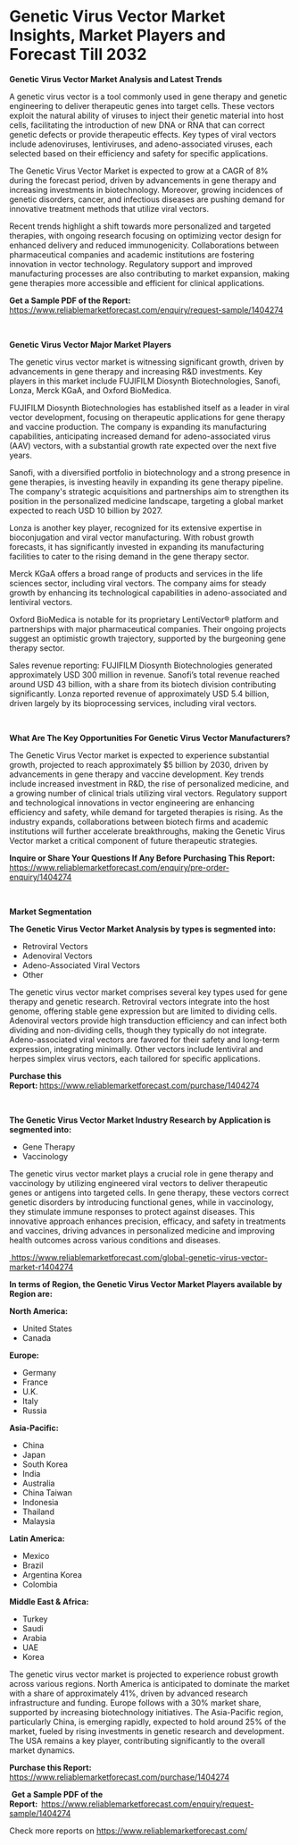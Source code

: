 <p><h1>Genetic Virus Vector Market Insights, Market Players and Forecast Till 2032</h1></p><p><strong>Genetic Virus Vector Market Analysis and Latest Trends</strong></p>
<p><p>A genetic virus vector is a tool commonly used in gene therapy and genetic engineering to deliver therapeutic genes into target cells. These vectors exploit the natural ability of viruses to inject their genetic material into host cells, facilitating the introduction of new DNA or RNA that can correct genetic defects or provide therapeutic effects. Key types of viral vectors include adenoviruses, lentiviruses, and adeno-associated viruses, each selected based on their efficiency and safety for specific applications.</p><p>The Genetic Virus Vector Market is expected to grow at a CAGR of 8% during the forecast period, driven by advancements in gene therapy and increasing investments in biotechnology. Moreover, growing incidences of genetic disorders, cancer, and infectious diseases are pushing demand for innovative treatment methods that utilize viral vectors. </p><p>Recent trends highlight a shift towards more personalized and targeted therapies, with ongoing research focusing on optimizing vector design for enhanced delivery and reduced immunogenicity. Collaborations between pharmaceutical companies and academic institutions are fostering innovation in vector technology. Regulatory support and improved manufacturing processes are also contributing to market expansion, making gene therapies more accessible and efficient for clinical applications.</p></p>
<p><strong>Get a Sample PDF of the Report:&nbsp;</strong> <a href="https://www.reliablemarketforecast.com/enquiry/request-sample/1404274?utm_campaign=2015&utm_medium=2&utm_source=Github&utm_content=ia&utm_term=13012025&utm_id=genetic-virus-vector">https://www.reliablemarketforecast.com/enquiry/request-sample/1404274</a></p>
<p>&nbsp;</p>
<p><strong>Genetic Virus Vector Major Market Players</strong></p>
<p><p>The genetic virus vector market is witnessing significant growth, driven by advancements in gene therapy and increasing R&D investments. Key players in this market include FUJIFILM Diosynth Biotechnologies, Sanofi, Lonza, Merck KGaA, and Oxford BioMedica.</p><p>FUJIFILM Diosynth Biotechnologies has established itself as a leader in viral vector development, focusing on therapeutic applications for gene therapy and vaccine production. The company is expanding its manufacturing capabilities, anticipating increased demand for adeno-associated virus (AAV) vectors, with a substantial growth rate expected over the next five years.</p><p>Sanofi, with a diversified portfolio in biotechnology and a strong presence in gene therapies, is investing heavily in expanding its gene therapy pipeline. The company's strategic acquisitions and partnerships aim to strengthen its position in the personalized medicine landscape, targeting a global market expected to reach USD 10 billion by 2027.</p><p>Lonza is another key player, recognized for its extensive expertise in bioconjugation and viral vector manufacturing. With robust growth forecasts, it has significantly invested in expanding its manufacturing facilities to cater to the rising demand in the gene therapy sector.</p><p>Merck KGaA offers a broad range of products and services in the life sciences sector, including viral vectors. The company aims for steady growth by enhancing its technological capabilities in adeno-associated and lentiviral vectors.</p><p>Oxford BioMedica is notable for its proprietary LentiVector® platform and partnerships with major pharmaceutical companies. Their ongoing projects suggest an optimistic growth trajectory, supported by the burgeoning gene therapy sector.</p><p>Sales revenue reporting: FUJIFILM Diosynth Biotechnologies generated approximately USD 300 million in revenue. Sanofi’s total revenue reached around USD 43 billion, with a share from its biotech division contributing significantly. Lonza reported revenue of approximately USD 5.4 billion, driven largely by its bioprocessing services, including viral vectors.</p></p>
<p>&nbsp;</p>
<p><strong>What Are The Key Opportunities For Genetic Virus Vector Manufacturers?</strong></p>
<p><p>The Genetic Virus Vector market is expected to experience substantial growth, projected to reach approximately $5 billion by 2030, driven by advancements in gene therapy and vaccine development. Key trends include increased investment in R&D, the rise of personalized medicine, and a growing number of clinical trials utilizing viral vectors. Regulatory support and technological innovations in vector engineering are enhancing efficiency and safety, while demand for targeted therapies is rising. As the industry expands, collaborations between biotech firms and academic institutions will further accelerate breakthroughs, making the Genetic Virus Vector market a critical component of future therapeutic strategies.</p></p>
<p><strong>Inquire or Share Your Questions If Any Before Purchasing This Report:</strong> <a href="https://www.reliablemarketforecast.com/enquiry/pre-order-enquiry/1404274?utm_campaign=2015&utm_medium=2&utm_source=Github&utm_content=ia&utm_term=13012025&utm_id=genetic-virus-vector">https://www.reliablemarketforecast.com/enquiry/pre-order-enquiry/1404274</a></p>
<p>&nbsp;</p>
<p><strong>Market Segmentation</strong></p>
<p><strong>The Genetic Virus Vector Market Analysis by types is segmented into:</strong></p>
<p><ul><li>Retroviral Vectors</li><li>Adenoviral Vectors</li><li>Adeno-Associated Viral Vectors</li><li>Other</li></ul></p>
<p><p>The genetic virus vector market comprises several key types used for gene therapy and genetic research. Retroviral vectors integrate into the host genome, offering stable gene expression but are limited to dividing cells. Adenoviral vectors provide high transduction efficiency and can infect both dividing and non-dividing cells, though they typically do not integrate. Adeno-associated viral vectors are favored for their safety and long-term expression, integrating minimally. Other vectors include lentiviral and herpes simplex virus vectors, each tailored for specific applications.</p></p>
<p><strong>Purchase this Report:&nbsp;</strong><a href="https://www.reliablemarketforecast.com/purchase/1404274?utm_campaign=2015&utm_medium=2&utm_source=Github&utm_content=ia&utm_term=13012025&utm_id=genetic-virus-vector">https://www.reliablemarketforecast.com/purchase/1404274</a></p>
<p>&nbsp;</p>
<p><strong>The Genetic Virus Vector Market Industry Research by Application is segmented into:</strong></p>
<p><ul><li>Gene Therapy</li><li>Vaccinology</li></ul></p>
<p><p>The genetic virus vector market plays a crucial role in gene therapy and vaccinology by utilizing engineered viral vectors to deliver therapeutic genes or antigens into targeted cells. In gene therapy, these vectors correct genetic disorders by introducing functional genes, while in vaccinology, they stimulate immune responses to protect against diseases. This innovative approach enhances precision, efficacy, and safety in treatments and vaccines, driving advances in personalized medicine and improving health outcomes across various conditions and diseases.</p></p>
<p><a href="https://www.reliablemarketforecast.com/global-genetic-virus-vector-market-r1404274?utm_campaign=2015&utm_medium=2&utm_source=Github&utm_content=ia&utm_term=13012025&utm_id=genetic-virus-vector">&nbsp;https://www.reliablemarketforecast.com/global-genetic-virus-vector-market-r1404274</a></p>
<p><strong>In terms of Region, the Genetic Virus Vector Market Players available by Region are:</strong></p>
<p>
    <p> <strong> North America: </strong>
        <ul>
            <li>United States</li>
            <li>Canada</li>
        </ul>
        </p> 
    <p> <strong> Europe: </strong>
        <ul>
            <li>Germany</li>
            <li>France</li>
            <li>U.K.</li>
            <li>Italy</li>
            <li>Russia</li>
        </ul>
        </p> 
    <p> <strong> Asia-Pacific: </strong>
        <ul>
            <li>China</li>
            <li>Japan</li>
            <li>South Korea</li>
            <li>India</li>
            <li>Australia</li>
            <li>China Taiwan</li>
            <li>Indonesia</li>
            <li>Thailand</li>
            <li>Malaysia</li>
        </ul>
        </p> 
    <p> <strong> Latin America: </strong>
        <ul>
            <li>Mexico</li>
            <li>Brazil</li>
            <li>Argentina Korea</li>
            <li>Colombia</li>
        </ul>
        </p> 
    <p> <strong> Middle East & Africa: </strong>
        <ul>
            <li>Turkey</li>
            <li>Saudi</li>
            <li>Arabia</li>
            <li>UAE</li>
            <li>Korea</li>
        </ul>
    </p>
    </p>
<p><p>The genetic virus vector market is projected to experience robust growth across various regions. North America is anticipated to dominate the market with a share of approximately 41%, driven by advanced research infrastructure and funding. Europe follows with a 30% market share, supported by increasing biotechnology initiatives. The Asia-Pacific region, particularly China, is emerging rapidly, expected to hold around 25% of the market, fueled by rising investments in genetic research and development. The USA remains a key player, contributing significantly to the overall market dynamics.</p></p>
<p><strong>Purchase this Report: </strong><a href="https://www.reliablemarketforecast.com/purchase/1404274?utm_campaign=2015&utm_medium=2&utm_source=Github&utm_content=ia&utm_term=13012025&utm_id=genetic-virus-vector">https://www.reliablemarketforecast.com/purchase/1404274</a></p>
<p>&nbsp;<strong>Get a Sample PDF of the Report:&nbsp;&nbsp;</strong><a href="https://www.reliablemarketforecast.com/enquiry/request-sample/1404274?utm_campaign=2015&utm_medium=2&utm_source=Github&utm_content=ia&utm_term=13012025&utm_id=genetic-virus-vector">https://www.reliablemarketforecast.com/enquiry/request-sample/1404274</a></p>
<p><strong></strong></p>
<p>Check more reports on <a href="https://www.reliablemarketforecast.com/?utm_campaign=2015&utm_medium=2&utm_source=Github&utm_content=ia&utm_term=13012025&utm_id=genetic-virus-vector">https://www.reliablemarketforecast.com/</a></p>